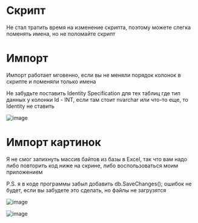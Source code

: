 # Скрипт

Не стал тратить время на изменение скрипта, поэтому можете слегка поменять имена, но не поломайте скрипт

# Импорт

Импорт работает мговенно, если вы не меняли порядок колонок в скрипте и поменяли только имена

Не забудьте поставить Identity Specification для тех таблиц где тип данных у колонки Id - INT, если там стоит nvarchar или что-то еще, то Identity не ставить

![image](https://user-images.githubusercontent.com/60586479/113071514-8de74800-91cd-11eb-9cfb-32836f049ecc.png)

# Импорт картинок

Я не смог запихнуть массив байтов из базы в Excel, так что вам надо либо повторить код ниже на скрине, либо воспользоваться моим приложением

P.S. я в коде программы забыл добавить db.SaveChanges(); ошибок не будет, если вы забудете это сделать, но файлы не загрузятся

![image](https://user-images.githubusercontent.com/60586479/113071845-490fe100-91ce-11eb-87e7-1a625f11177b.png)

![image](https://user-images.githubusercontent.com/60586479/113071832-40b7a600-91ce-11eb-94bb-5178488185e9.png)
